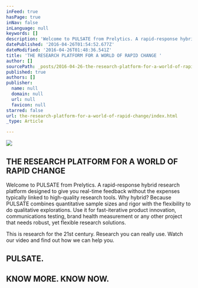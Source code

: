 ```yaml
---
inFeed: true
hasPage: true
inNav: false
inLanguage: null
keywords: []
description: 'Welcome to PULSATE from Prelytics. A rapid-response hybrid research platform designed to give you real-time feedback without the expenses typically linked to high-quality research tools. Why hybrid? Because PULSATE combines quantitative sample sizes and rigor with the flexibility to do qualitative explorations. Use it for fast-iterative product innovation, communications testing, brand health measurement or any other project that needs robust, yet flexible research solutions.'
datePublished: '2016-04-26T01:54:52.677Z'
dateModified: '2016-04-26T01:48:36.541Z'
title: 'THE RESEARCH PLATFORM FOR A WORLD OF RAPID CHANGE '
author: []
sourcePath: _posts/2016-04-26-the-research-platform-for-a-world-of-rapid-change.md
published: true
authors: []
publisher:
  name: null
  domain: null
  url: null
  favicon: null
starred: false
url: the-research-platform-for-a-world-of-rapid-change/index.html
_type: Article

---
```

![](https://the-grid-user-content.s3-us-west-2.amazonaws.com/74abe101-2a7f-4786-9068-5c8722db7223.png)

## THE RESEARCH PLATFORM FOR A WORLD OF RAPID CHANGE 

Welcome to PULSATE from Prelytics. A rapid-response hybrid research platform designed to give you real-time feedback without the expenses typically linked to high-quality research tools. Why hybrid? Because PULSATE combines quantitative sample sizes and rigor with the flexibility to do qualitative explorations. Use it for fast-iterative product innovation, communications testing, brand health measurement or any other project that needs robust, yet flexible research solutions.

This is research for the 21st century. Research you can really use. Watch our video and find out how we can help you.

## PULSATE.

## KNOW MORE. KNOW NOW.